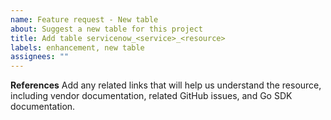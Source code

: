 ```yaml
---
name: Feature request - New table
about: Suggest a new table for this project
title: Add table servicenow_<service>_<resource>
labels: enhancement, new table
assignees: ""
---
```


**References**
Add any related links that will help us understand the resource, including vendor documentation, related GitHub issues, and Go SDK documentation.
